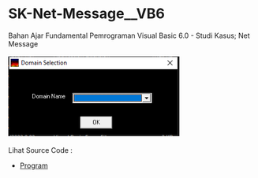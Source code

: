 # SK-Net-Message__VB6
Bahan Ajar Fundamental Pemrograman Visual Basic 6.0 - Studi Kasus; Net Message<br><br>
<img src="https://github.com/RizkyKhapidsyah/SK-Net-Message__VB6/blob/main/result/001.PNG"><br><br>
Lihat Source Code : <br>
- <a href="https://github.com/RizkyKhapidsyah/SK-Net-Message__VB6">Program</a>
